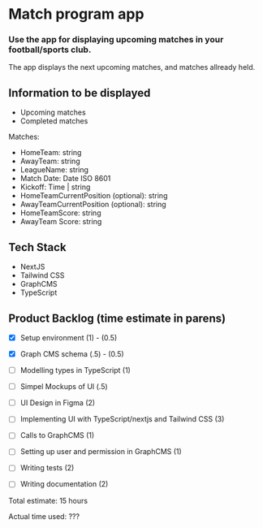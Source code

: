 # Match program app 

### Use the app for displaying upcoming matches in your football/sports club. 
The app displays the next upcoming matches, and matches allready held.


## Information to be displayed

- Upcoming matches
- Completed matches

Matches:
- HomeTeam: string
- AwayTeam: string
- LeagueName: string
- Match Date: Date ISO 8601 
- Kickoff: Time | string 
- HomeTeamCurrentPosition (optional): string
- AwayTeamCurrentPosition (optional): string
- HomeTeamScore: string
- AwayTeam Score: string


## Tech Stack
- NextJS
- Tailwind CSS
- GraphCMS
- TypeScript



## Product Backlog (time estimate in parens)

- [x] Setup environment (1) - (0.5)
- [X] Graph CMS schema (.5) - (0.5)
- [ ] Modelling types in TypeScript (1)
- [ ] Simpel Mockups of UI (.5)
- [ ] UI Design in Figma (2)
- [ ] Implementing UI with TypeScript/nextjs and Tailwind CSS (3)
- [ ] Calls to GraphCMS (1)
- [ ] Setting up user and permission in GraphCMS (1)
- [ ] Writing tests (2)
- [ ] Writing documentation (2)


Total estimate: 15 hours

Actual time used: ???